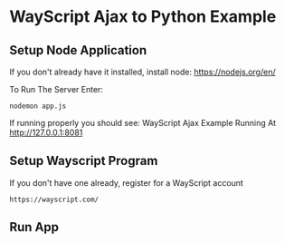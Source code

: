 # WayScript Ajax to Python Example

## Setup Node Application

If you don't already have it installed, install node: https://nodejs.org/en/

To Run The Server Enter:
```
nodemon app.js
```

If running properly you should see: WayScript Ajax Example Running At http://127.0.0.1:8081

## Setup Wayscript Program

If you don't have one already, register for a WayScript account
```
https://wayscript.com/
```

## Run App
